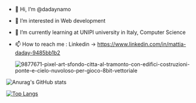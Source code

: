 - 👋 Hi, I’m @dadaynamo
- 👀 I’m interested in Web development
- 🌱 I’m currently learning at UNIPI university in Italy, Computer Science
- 📫 How to reach me : Linkedin -> https://www.linkedin.com/in/mattia-daday-9485bb1b2

  ![9877671-pixel-art-sfondo-citta-al-tramonto-con-edifici-costruzioni-ponte-e-cielo-nuvoloso-per-gioco-8bit-vettoriale](https://github.com/dadaynamo/dadaynamo/assets/66999177/6f903ff4-8f73-41fc-a082-602cc1d0c469)

![Anurag's GitHub stats](https://github-readme-stats.vercel.app/api?username=dadaynamo&hide=contribs,prs)

[![Top Langs](https://github-readme-stats.vercel.app/api/top-langs/?username=dadaynamo&layout=compact&theme=vision-friendly-dark)](https://github.com/anuraghazra/github-readme-stats)
<!---
dadaynamo/dadaynamo is a ✨ special ✨ repository because its `README.md` (this file) appears on your GitHub profile.
You can click the Preview link to take a look at your changes.
--->
